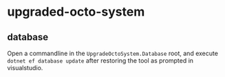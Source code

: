 # upgraded-octo-system


## database

Open a commandline in the `UpgradeOctoSystem.Database` root, and execute `dotnet ef database update` after restoring the tool as prompted in visualstudio.
